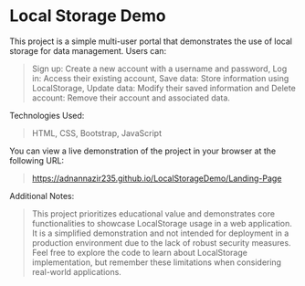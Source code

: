 # Local Storage Demo
This project is a simple multi-user portal that demonstrates the use of local storage for data management. Users can:

> Sign up: Create a new account with a username and password,
Log in: Access their existing account,
Save data: Store information using LocalStorage,
Update data: Modify their saved information and Delete account: Remove their account and associated data.

Technologies Used:

> HTML, CSS, Bootstrap, JavaScript

You can view a live demonstration of the project in your browser at the following URL:

> https://adnannazir235.github.io/LocalStorageDemo/Landing-Page

Additional Notes:

> This project prioritizes educational value and demonstrates core functionalities to showcase LocalStorage usage in a web application. It is a simplified demonstration and not intended for deployment in a production environment due to the lack of robust security measures. Feel free to explore the code to learn about LocalStorage implementation, but remember these limitations when considering real-world applications.

